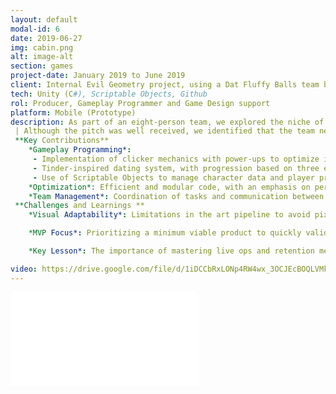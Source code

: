 ```yaml
---
layout: default
modal-id: 6
date: 2019-06-27
img: cabin.png
alt: image-alt
section: games
project-date: January 2019 to June 2019
client: Internal Evil Geometry project, using a Dat Fluffy Balls team brand
tech: Unity (C#), Scriptable Objects, Github
rol: Producer, Gameplay Programmer and Game Design support
platform: Mobile (Prototype)
description: As part of an eight-person team, we explored the niche of erotic games for platforms like Nutaku. We developed a working prototype that combined clicker mechanics with dating sim elements, where the player interacted with characters through chats, dates, and a reward collection system (photos). 
 | Although the pitch was well received, we identified that the team needed more experience in live ops and monetization to scale the project. Despite this, the prototype demonstrated solid technical design and gameplay.
 **Key Contributions**
    *Gameplay Programming*:
     - Implementation of clicker mechanics with power-ups to optimize interactions.
     - Tinder-inspired dating system, with progression based on three encounters per character.
     - Use of Scriptable Objects to manage character data and player progress, ensuring scalability.
    *Optimization*: Efficient and modular code, with an emphasis on performance for mobile devices.
    *Team Management*: Coordination of tasks and communication between artists, designers, and other programmers.
 **Challenges and Learnings **
    *Visual Adaptability*: Limitations in the art pipeline to avoid pixelation across multiple screen resolutions (a common problem on mobile).

    *MVP Focus*: Prioritizing a minimum viable product to quickly validate the concept.

    *Key Lesson*: The importance of mastering live ops and retention metrics in F2P games.

video: https://drive.google.com/file/d/1iDCCbRxLONp4RW4wx_3OCJEcBOQLVMkG/preview
---
```


<div class="embed-responsive" style="background: url('img/portfolio/{{ post.img }}') center/cover;">
  <iframe 
    src="{{ page.video }}" 
    frameborder="0"
    allow="accelerometer; autoplay; clipboard-write; encrypted-media; gyroscope; picture-in-picture" 
    allowfullscreen
    class="w-full h-full">
  </iframe>
</div>